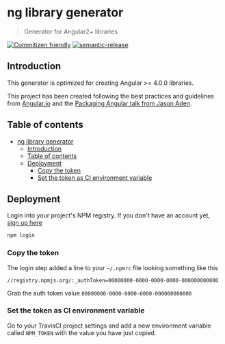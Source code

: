 # ng library generator
> Generator for Angular2+ libraries

[![Commitizen friendly](https://img.shields.io/badge/commitizen-friendly-brightgreen.svg)](http://commitizen.github.io/cz-cli/)
[![semantic-release](https://img.shields.io/badge/%20%20%F0%9F%93%A6%F0%9F%9A%80-semantic--release-e10079.svg)](https://github.com/semantic-release/semantic-release)

## Introduction

This generator is optimized for creating Angular >= 4.0.0 libraries. 

This project has been created following the best practices and guidelines from [Angular.io](https://angular.io/docs) and the [Packaging Angular talk from Jason Aden](https://www.youtube.com/watch?v=unICbsPGFIA).

## Table of contents

- [ng library generator](#ng-library-generator)
  - [Introduction](#introduction)
  - [Table of contents](#table-of-contents)
  - [Deployment](#deployment)
    - [Copy the token](#copy-the-token)
    - [Set the token as CI environment variable](#set-the-token-as-ci-environment-variable)

## Deployment

Login into your project's NPM registry.
If you don't have an account yet, [sign up here](https://www.npmjs.com/signup)

```sh
npm login
```

### Copy the token

The login step added a line to your `~/.npmrc` file looking something like this

```
//registry.npmjs.org/:_authToken=00000000-0000-0000-0000-000000000000
```

Grab the auth token value `00000000-0000-0000-0000-000000000000` 

### Set the token as CI environment variable

Go to your TravisCI project settings and add a new environment variable called `NPM_TOKEN` with the value you have just copied.
